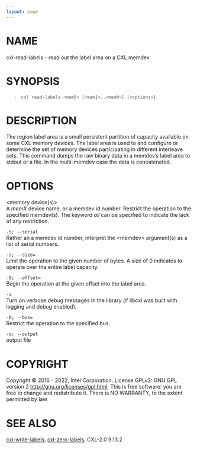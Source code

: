 ```yaml
---
layout: page
---
```


# NAME

cxl-read-labels - read out the label area on a CXL memdev

# SYNOPSIS

>     cxl read-labels <mem0> [<mem1>..<memN>] [<options>]

# DESCRIPTION

The region label area is a small persistent partition of capacity
available on some CXL memory devices. The label area is used to and
configure or determine the set of memory devices participating in
different interleave sets. This command dumps the raw binary data in a
memdev’s label area to stdout or a file. In the multi-memdev case the
data is concatenated.

# OPTIONS

\<memory device(s)\>  
A *memX* device name, or a memdev id number. Restrict the operation to
the specified memdev(s). The keyword *all* can be specified to indicate
the lack of any restriction.

`-S; --serial`  
Rather an a memdev id number, interpret the \<memdev\> argument(s) as a
list of serial numbers.

`-s; --size=`  
Limit the operation to the given number of bytes. A size of 0 indicates
to operate over the entire label capacity.

`-O; --offset=`  
Begin the operation at the given offset into the label area.

`-v`  
Turn on verbose debug messages in the library (if libcxl was built with
logging and debug enabled).

<!-- -->

`-b; --bus=`  
Restrict the operation to the specified bus.

`-o; --output`  
output file

# COPYRIGHT

Copyright © 2016 - 2022, Intel Corporation. License GPLv2: GNU GPL
version 2 <http://gnu.org/licenses/gpl.html>. This is free software: you
are free to change and redistribute it. There is NO WARRANTY, to the
extent permitted by law.

# SEE ALSO

[cxl-write-labels](cxl-write-labels), [cxl-zero-labels](cxl-zero-labels), CXL-2.0
9.13.2
